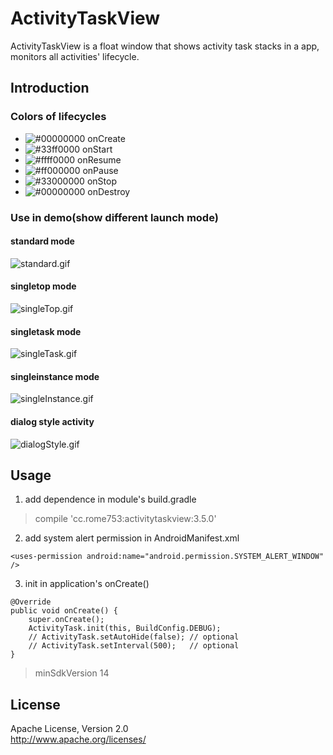 # ActivityTaskView
ActivityTaskView is a float window that shows activity task stacks in a app,
monitors all activities' lifecycle.

## Introduction

### Colors of lifecycles

- ![#00000000](https://placehold.it/15/00000000/000000?text=+) onCreate
- ![#33ff0000](https://placehold.it/15/33ff0000/000000?text=+) onStart
- ![#ffff0000](https://placehold.it/15/ffff0000/000000?text=+) onResume
- ![#ff000000](https://placehold.it/15/ff000000/000000?text=+) onPause
- ![#33000000](https://placehold.it/15/33000000/000000?text=+) onStop
- ![#00000000](https://placehold.it/15/00000000/000000?text=+) onDestroy

### Use in demo(show different launch mode)

#### standard mode
![standard.gif](http://upload-images.jianshu.io/upload_images/1896166-210a9a551ffab54c.gif?imageMogr2/auto-orient/strip%7CimageView2/2/w/1240)

#### singletop mode
![singleTop.gif](http://upload-images.jianshu.io/upload_images/1896166-4d6150c0d9a947df.gif?imageMogr2/auto-orient/strip%7CimageView2/2/w/1240)

#### singletask mode
![singleTask.gif](http://upload-images.jianshu.io/upload_images/1896166-49db88012bbc36eb.gif?imageMogr2/auto-orient/strip%7CimageView2/2/w/1240)

#### singleinstance mode
![singleInstance.gif](http://upload-images.jianshu.io/upload_images/1896166-ecad63efe81f10d8.gif?imageMogr2/auto-orient/strip%7CimageView2/2/w/1240)

#### dialog style activity
![dialogStyle.gif](http://upload-images.jianshu.io/upload_images/1896166-538d3d530f8cd0d6.gif?imageMogr2/auto-orient/strip%7CimageView2/2/w/1240)

## Usage
1) add dependence in module's build.gradle
> compile 'cc.rome753:activitytaskview:3.5.0'

2) add system alert permission in AndroidManifest.xml
```
<uses-permission android:name="android.permission.SYSTEM_ALERT_WINDOW" />
```

3) init in application's onCreate()
```
@Override
public void onCreate() {
    super.onCreate();
    ActivityTask.init(this, BuildConfig.DEBUG);
    // ActivityTask.setAutoHide(false); // optional
    // ActivityTask.setInterval(500);   // optional
}
```

> minSdkVersion 14

## License
  Apache License, Version 2.0  
  http://www.apache.org/licenses/
